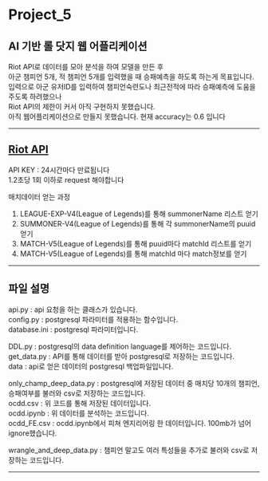 # Project_5
## AI 기반 롤 닷지 웹 어플리케이션   

Riot API로 데이터를 모아 분석을 하여 모델을 만든 후   
아군 챔피언 5개, 적 챔피언 5개를 입력했을 때 승패예측을 하도록 하는게 목표입니다.   
입력으로 아군 유저ID를 입력하여 챔피언숙련도나 최근전적에 따라 승패예측에 도움을 주도록 하려했으나   
Riot API의 제한이 커서 아직 구현하지 못했습니다.   
아직 웹어플리케이션으로 만들지 못했습니다.
현재 accuracy는 0.6 입니다

--------------------------------------------------------------------

## [Riot API](https://developer.riotgames.com/)

API KEY : 24시간마다 만료됩니다   
1.2초당 1회 이하로 request 해야합니다   

매치데이터 얻는 과정   
1. LEAGUE-EXP-V4(League of Legends)를 통해 summonerName 리스트 얻기   
2. SUMMONER-V4(League of Legends)를 통해 각 summonerName의 puuid 얻기   
3. MATCH-V5(League of Legends)를 통해 puuid마다 matchId 리스트를 얻기   
4. MATCH-V5(League of Legends)를 통해 matchId 마다 match정보를 얻기   

----------------------------------------------------------------------

## 파일 설명

api.py : api 요청을 하는 클래스가 있습니다.   
config.py : postgresql 파라미터를 적용하는 함수입니다.   
database.ini : postgresql 파라미터입니다.   


DDL.py : postgresql의 data definition language를 제어하는 코드입니다.   
get_data.py : API를 통해 데이터를 받아 postgresql로 저장하는 코드입니다.   
data : api로 얻은 데이터의 postgresql 백업파일입니다.   


only_champ_deep_data.py : postgresql에 저장된 데이터 중 매치당 10개의 챔피언, 승패여부를 불러와 csv로 저장하는 코드입니다.   
ocdd.csv : 위 코드를 통해 저장된 데이터입니다.   
ocdd.ipynb : 위 데이터를 분석하는 코드입니다.   
ocdd_FE.csv : ocdd.ipynb에서 피쳐 엔지리어링 한 데이터입니다. 100mb가 넘어 ignore했습니다.   


wrangle_and_deep_data.py : 챔피언 말고도 여러 특성들을 추가로 불러와 csv로 저장하는 코드입니다.   


---------------------------------------------------------------------------
